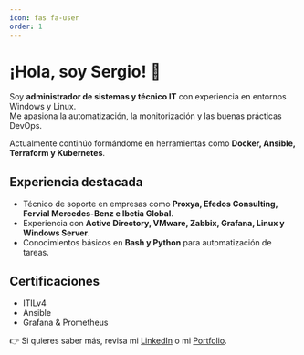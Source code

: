 ```yaml
---
icon: fas fa-user
order: 1
---
```


# ¡Hola, soy Sergio! 👋

Soy **administrador de sistemas y técnico IT** con experiencia en entornos Windows y Linux.  
Me apasiona la automatización, la monitorización y las buenas prácticas DevOps.

Actualmente continúo formándome en herramientas como **Docker, Ansible, Terraform y Kubernetes**.

## Experiencia destacada

- Técnico de soporte en empresas como **Proxya, Efedos Consulting, Fervial Mercedes-Benz e Ibetia Global**.  
- Experiencia con **Active Directory, VMware, Zabbix, Grafana, Linux y Windows Server**.  
- Conocimientos básicos en **Bash y Python** para automatización de tareas.  

## Certificaciones

- ITILv4  
- Ansible  
- Grafana & Prometheus  

👉 Si quieres saber más, revisa mi [LinkedIn](https://www.linkedin.com/in/sergio-ibañez-nuñez/) o mi [Portfolio](https://sergioib94.github.io).

